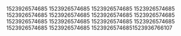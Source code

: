 1523926574685
1523926574685
1523926574685
1523926574685
1523926574685
1523926574685
1523926574685
1523926574685
1523926574685
1523926574685
1523926574685
1523926574685
1523926574685
1523926574685
15239265746851523936766107